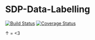 # SDP-Data-Labelling

[![Build Status](https://www.travis-ci.com/faisal2754/SDP-Data-Labelling.svg?token=ewQWxQsoSGkegpyyZpRt&branch=main)](https://www.travis-ci.com/faisal2754/SDP-Data-Labelling)
[![Coverage Status](https://coveralls.io/repos/github/faisal2754/SDP-Data-Labelling/badge.svg?branch=main)](https://coveralls.io/github/faisal2754/SDP-Data-Labelling?branch=main)

↑ = <3
